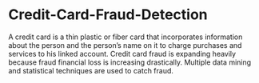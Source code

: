 # Credit-Card-Fraud-Detection
A credit card is a thin plastic or fiber card that incorporates information about the person and the person’s name on it to charge purchases and services to his linked account. Credit card fraud is expanding heavily because fraud financial loss is increasing drastically. Multiple data mining and statistical techniques are used to catch fraud.
